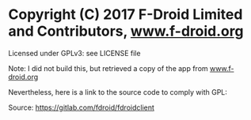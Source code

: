 # Copyright (C) 2017 F-Droid Limited and Contributors, www.f-droid.org

Licensed under GPLv3: see LICENSE file

Note: I did not build this, but retrieved a copy of the app from www.f-droid.org

Nevertheless, here is a link to the source code to comply with GPL:

Source: https://gitlab.com/fdroid/fdroidclient